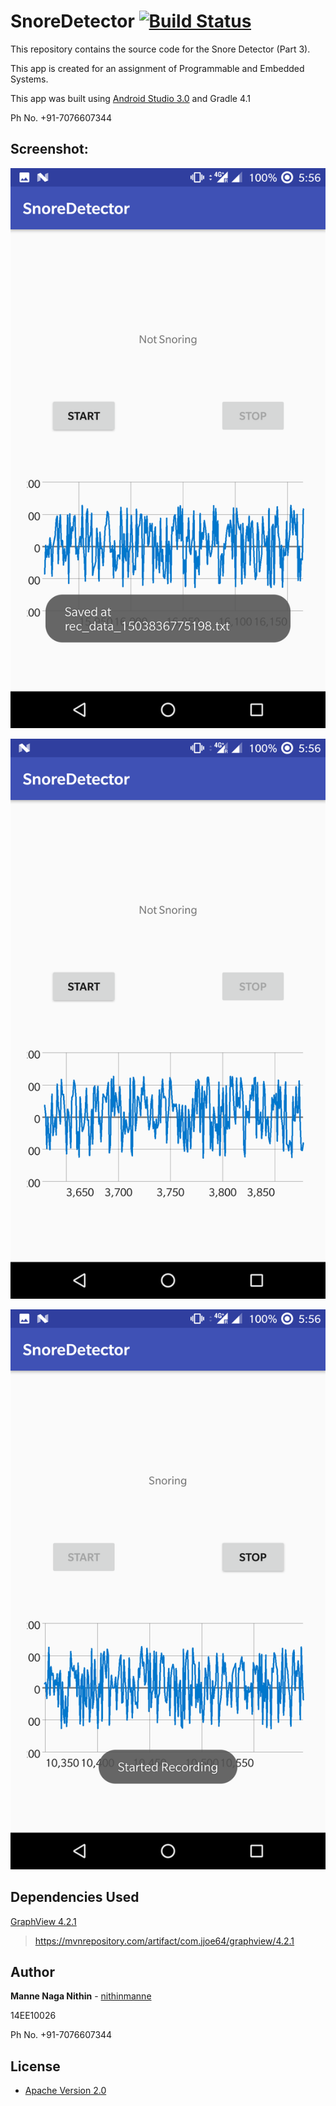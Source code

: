 # SnoreDetector [![Build Status](https://travis-ci.org/nithinmanne/SnoreDetector.svg?branch=master)](https://travis-ci.org/nithinmanne/SnoreDetector)

This repository contains the source code for the Snore Detector (Part 3).

This app is created for an assignment of Programmable and Embedded Systems.

This app was built using [Android Studio 3.0](https://developer.android.com/studio/preview/index.html) and Gradle 4.1

Ph No. +91-7076607344

## Screenshot:

![1](Screenshots/1.png)


![2](Screenshots/2.png)


![3](Screenshots/3.png)


## Dependencies Used
[GraphView 4.2.1](http://www.android-graphview.org/)
>https://mvnrepository.com/artifact/com.jjoe64/graphview/4.2.1

## Author

**Manne Naga Nithin** - [nithinmanne](https://github.com/nithinmanne)

14EE10026

Ph No. +91-7076607344

## License

* [Apache Version 2.0](http://www.apache.org/licenses/LICENSE-2.0.html)
